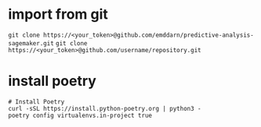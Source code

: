 # import from git
`git clone https://<your_token>@github.com/emddarn/predictive-analysis-sagemaker.git`
`git clone https://<your_token>@github.com/username/repository.git`
# install poetry
```
# Install Poetry
curl -sSL https://install.python-poetry.org | python3 -
poetry config virtualenvs.in-project true
```